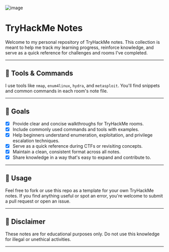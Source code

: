 ![image](https://github.com/user-attachments/assets/4d83bdf8-48ad-4ec6-b7cb-dc142bbb4c2e)


# TryHackMe Notes

Welcome to my personal repository of TryHackMe notes. This collection is meant to help me track my learning progress, reinforce knowledge, and serve as a quick reference for challenges and rooms I've completed.

---

## 🧰 Tools & Commands

I use tools like `nmap`, `enum4linux`, `hydra`, and `metasploit`. You'll find snippets and common commands in each room's note file.

---

## 📌 Goals

- [x] Provide clear and concise walkthroughs for TryHackMe rooms.  
- [x] Include commonly used commands and tools with examples.  
- [x] Help beginners understand enumeration, exploitation, and privilege escalation techniques.  
- [x] Serve as a quick reference during CTFs or revisiting concepts.  
- [x] Maintain a clean, consistent format across all notes.  
- [x] Share knowledge in a way that's easy to expand and contribute to.

---

## 📝 Usage

Feel free to fork or use this repo as a template for your own TryHackMe notes. If you find anything useful or spot an error, you're welcome to submit a pull request or open an issue.

---

## 🔐 Disclaimer

These notes are for educational purposes only. Do not use this knowledge for illegal or unethical activities.

---

